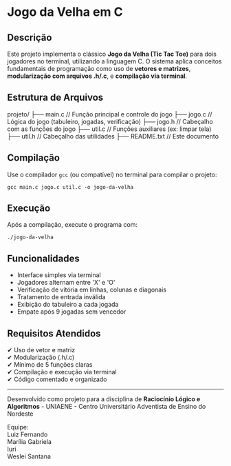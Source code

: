 # Jogo da Velha em C

## Descrição
Este projeto implementa o clássico **Jogo da Velha (Tic Tac Toe)** para dois jogadores no terminal, utilizando a linguagem C. O sistema aplica conceitos fundamentais de programação como uso de **vetores e matrizes**, **modularização com arquivos .h/.c**, e **compilação via terminal**.

## Estrutura de Arquivos

projeto/
├── main.c        // Função principal e controle do jogo
├── jogo.c        // Lógica do jogo (tabuleiro, jogadas, verificação)
├── jogo.h        // Cabeçalho com as funções do jogo
├── util.c        // Funções auxiliares (ex: limpar tela)
├── util.h        // Cabeçalho das utilidades
├── README.txt    // Este documento

## Compilação

Use o compilador `gcc` (ou compatível) no terminal para compilar o projeto:

    gcc main.c jogo.c util.c -o jogo-da-velha

## Execução

Após a compilação, execute o programa com:

    ./jogo-da-velha

## Funcionalidades
- Interface simples via terminal
- Jogadores alternam entre 'X' e 'O'
- Verificação de vitória em linhas, colunas e diagonais
- Tratamento de entrada inválida
- Exibição do tabuleiro a cada jogada
- Empate após 9 jogadas sem vencedor

## Requisitos Atendidos
✔ Uso de vetor e matriz  
✔ Modularização (.h/.c)  
✔ Mínimo de 5 funções claras  
✔ Compilação e execução via terminal  
✔ Código comentado e organizado

---

Desenvolvido como projeto para a disciplina de **Raciocínio Lógico e Algoritmos** - UNIAENE - Centro Universitário Adventista de Ensino do Nordeste

Equipe:  
Luiz Fernando  
Marília Gabriela  
Iuri  
Weslei Santana

